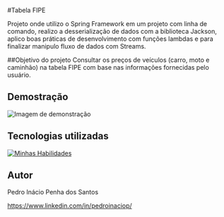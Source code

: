 #Tabela FIPE

Projeto onde utilizo o Spring Framework em um projeto com linha de comando, realizo a desserialização de dados com a biblioteca Jackson, 
aplico boas práticas de desenvolvimento com funções lambdas e para finalizar manipulo fluxo de dados com Streams.

##Objetivo do projeto
Consultar os preços de veículos (carro, moto e caminhão) na tabela FIPE com base nas informações fornecidas pelo usuário.

## Demostração
![Imagem de demonstração](https://github.com/pedroinaciop/zndental-api/blob/main/images/img-tbl-fipe-1.png)

## Tecnologias utilizadas
[![Minhas Habilidades](https://skillicons.dev/icons?i=java,idea,spring)](https://skillicons.dev)

## Autor

Pedro Inácio Penha dos Santos

https://www.linkedin.com/in/pedroinaciop/
